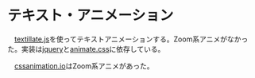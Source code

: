 # テキスト・アニメーション

[textillate.js]:https://github.com/jschr/textillate
[jquery]:https://jquery.com/
[animate.css]:https://animate.style/

　[textillate.js][]を使ってテキストアニメーションする。Zoom系アニメがなかった。実装は[jquery][]と[animate.css][]に依存している。

[cssanimation.io]:https://cssanimation.io/

　[cssanimation.io][]はZoom系アニメがあった。

